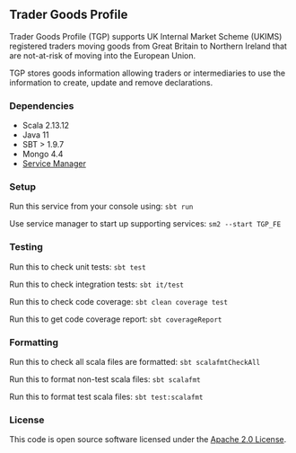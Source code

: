 
## Trader Goods Profile

Trader Goods Profile (TGP) supports UK Internal Market Scheme (UKIMS) registered traders moving goods from Great Britain to Northern Ireland that are not-at-risk of moving into the European Union.

TGP stores goods information allowing traders or intermediaries to use the information to create, update and remove declarations.

### Dependencies

- Scala 2.13.12
- Java 11
- SBT > 1.9.7
- Mongo 4.4
- [Service Manager](https://github.com/hmrc/sm2)

### Setup

Run this service from your console using: `sbt run`

Use service manager to start up supporting services: `sm2 --start TGP_FE` 

### Testing

Run this to check unit tests: `sbt test`

Run this to check integration tests: `sbt it/test`

Run this to check code coverage: `sbt clean coverage test`

Run this to get code coverage report: `sbt coverageReport`

### Formatting

Run this to check all scala files are formatted: `sbt scalafmtCheckAll`

Run this to format non-test scala files: `sbt scalafmt`

Run this to format test scala files: `sbt test:scalafmt`

### License

This code is open source software licensed under the [Apache 2.0 License]("http://www.apache.org/licenses/LICENSE-2.0.html").
